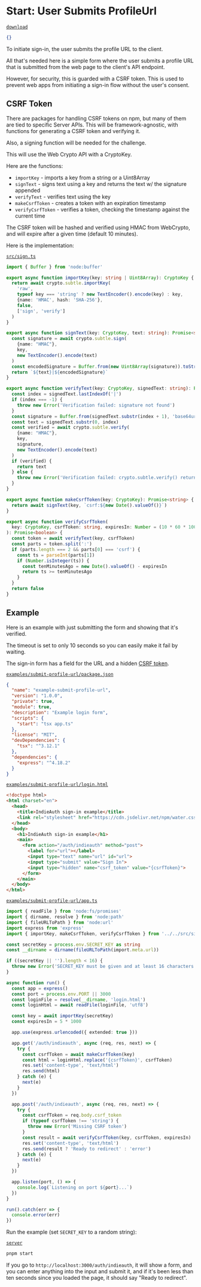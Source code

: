 # Start: User Submits ProfileUrl

[`download`](https://macchiato.dev/download)

```json
{}
```

To initiate sign-in, the user submits the profile URL to the client.

All that's needed here is a simple form where the user submits a profile URL that is submitted from the web page to the client's API endpoint.

However, for security, this is guarded with a CSRF token. This is used to prevent web apps from initiating a sign-in flow without the user's consent.

## CSRF Token

There are packages for handling CSRF tokens on npm, but many of them are tied to specific Server APIs. This will be framework-agnostic, with functions for generating a CSRF token and verifying it.

Also, a signing function will be needed for the challenge.

This will use the Web Crypto API with a CryptoKey.

Here are the functions:

- `importKey` - imports a key from a string or a Uint8Array
- `signText` - signs text using a key and returns the text w/ the signature appended
- `verifyText` - verifies text using the key
- `makeCsrfToken` - creates a token with an expiration timestamp
- `verifyCsrfToken` - verifies a token, checking the timestamp against the current time

The CSRF token will be hashed and verified using HMAC from WebCrypto, and will expire after a given time (default 10 minutes).

Here is the implementation:

[`src/sign.ts`](https://macchiato.dev/code)

```ts
import { Buffer } from 'node:buffer'

export async function importKey(key: string | Uint8Array): CryptoKey {
  return await crypto.subtle.importKey(
    'raw',
    typeof key === 'string' ? new TextEncoder().encode(key) : key,
    {name: 'HMAC', hash: 'SHA-256'},
    false,
    ['sign', 'verify']
  )
}

export async function signText(key: CryptoKey, text: string): Promise<string> {
  const signature = await crypto.subtle.sign(
    {name: "HMAC"},
    key,
    new TextEncoder().encode(text)
  )
  const encodedSignature = Buffer.from(new Uint8Array(signature)).toString('base64url')
  return `${text}|${encodedSignature}`
}

export async function verifyText(key: CryptoKey, signedText: string): Promise<string> {
  const index = signedText.lastIndexOf('|')
  if (index === -1) {
    throw new Error('Verification failed: signature not found')
  }
  const signature = Buffer.from(signedText.substr(index + 1), 'base64url')
  const text = signedText.substr(0, index)
  const verified = await crypto.subtle.verify(
    {name: "HMAC"},
    key,
    signature,
    new TextEncoder().encode(text)
  )
  if (verified) {
    return text
  } else {
    throw new Error('Verification failed: crypto.subtle.verify() returned false')
  }
}

export async function makeCsrfToken(key: CryptoKey): Promise<string> {
  return await signText(key, `csrf:${new Date().valueOf()}`)
}

export async function verifyCsrfToken(
  key: CryptoKey, csrfToken: string, expiresIn: Number = (10 * 60 * 1000)
): Promise<boolean> {
  const token = await verifyText(key, csrfToken)
  const parts = token.split(':')
  if (parts.length === 2 && parts[0] === 'csrf') {
    const ts = parseInt(parts[1])
    if (Number.isInteger(ts)) {
      const tenMinutesAgo = new Date().valueOf() - expiresIn
      return ts >= tenMinutesAgo
    }
  }
  return false
}
```

## Example

Here is an example with just submitting the form and showing that it's verified.

The timeout is set to only 10 seconds so you can easily make it fail by waiting.

The sign-in form has a field for the URL and a hidden
[CSRF token](https://laravel.com/docs/8.x/csrf).

[`examples/submit-profile-url/package.json`](https://macchiato.dev/code)

```json
{
  "name": "example-submit-profile-url",
  "version": "1.0.0",
  "private": true,
  "module": true,
  "description": "Example login form",
  "scripts": {
    "start": "tsx app.ts"
  },
  "license": "MIT",
  "devDependencies": {
    "tsx": "^3.12.1"
  },
  "dependencies": {
    "express": "^4.18.2"
  }
}
```

[`examples/submit-profile-url/login.html`](https://macchiato.dev/code)

```html
<!doctype html>
<html charset="en">
  <head>
    <title>IndieAuth sign-in example</title>
    <link rel="stylesheet" href="https://cdn.jsdelivr.net/npm/water.css@2/out/water.css">
  </head>
  <body>
    <h1>IndieAuth sign-in example</h1>
    <main>
      <form action="/auth/indieauth" method="post">
        <label for="url"></label>
        <input type="text" name="url" id="url">
        <input type="submit" value="Sign In">
        <input type="hidden" name="csrf_token" value="{csrfToken}">
      </form>
    </main>
  </body>
</html>
```

[`examples/submit-profile-url/app.ts`](https://macchiato.dev/code)

```ts
import { readFile } from 'node:fs/promises'
import { dirname, resolve } from 'node:path'
import { fileURLToPath } from 'node:url'
import express from 'express'
import { importKey, makeCsrfToken, verifyCsrfToken } from '../../src/sign'

const secretKey = process.env.SECRET_KEY as string
const __dirname = dirname(fileURLToPath(import.meta.url))

if ((secretKey || '').length < 16) {
  throw new Error('SECRET_KEY must be given and at least 16 characters long')
}

async function run() {
  const app = express()
  const port = process.env.PORT || 3000
  const loginFile = resolve(__dirname, 'login.html')
  const loginHtml = await readFile(loginFile, 'utf8')

  const key = await importKey(secretKey)
  const expiresIn = 5 * 1000

  app.use(express.urlencoded({ extended: true }))

  app.get('/auth/indieauth', async (req, res, next) => {
    try {
      const csrfToken = await makeCsrfToken(key)
      const html = loginHtml.replace('{csrfToken}', csrfToken)
      res.set('content-type', 'text/html')
      res.send(html)
    } catch (e) {
      next(e)
    }
  })

  app.post('/auth/indieauth', async (req, res, next) => {
    try {
      const csrfToken = req.body.csrf_token
      if (typeof csrfToken !== 'string') {
        throw new Error('Missing CSRF token')
      }
      const result = await verifyCsrfToken(key, csrfToken, expiresIn)
      res.set('content-type', 'text/html')
      res.send(result ? 'Ready to redirect' : 'error')
    } catch (e) {
      next(e)
    }
  })

  app.listen(port, () => {
    console.log(`Listening on port ${port}...`)
  })
}

run().catch(err => {
  console.error(err)
})
```

Run the example (set `SECRET_KEY` to a random string):

[`server`](https://macchiato.dev/server)

```bash
pnpm start
```

If you go to `http://localhost:3000/auth/indieauth`, it will show a form, and you can enter anything into the input and submit it, and if it's been less than ten seconds since you loaded the page, it should say "Ready to redirect".